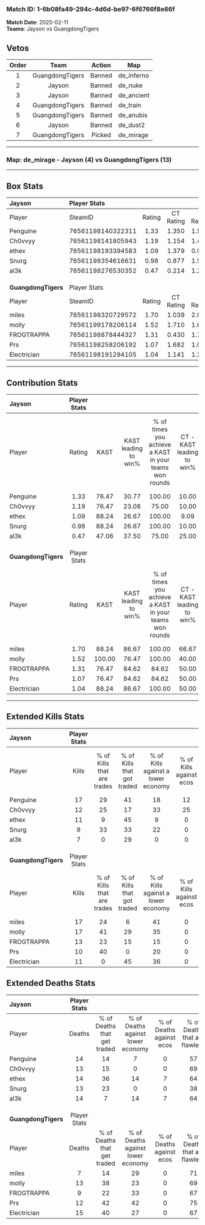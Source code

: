 ### Match ID: 1-6b08fa49-294c-4d6d-be97-6f6766f8e66f  
**Match Date**: 2025-02-11  
**Teams**: Jayson vs GuangdongTigers  

## Vetos  

| Order | Team | Action | Map |
| :---: | :--: | :----: | --- |
| 1 | GuangdongTigers | Banned | de_inferno |
| 2 | Jayson | Banned | de_nuke |
| 3 | Jayson | Banned | de_ancient |
| 4 | GuangdongTigers | Banned | de_train |
| 5 | GuangdongTigers | Banned | de_anubis |
| 6 | Jayson | Banned | de_dust2 |
| 7 | GuangdongTigers | Picked | de_mirage |

---  

### **Map**: de_mirage - Jayson (4) vs GuangdongTigers (13)  
---  

## Box Stats  

| **Jayson**          | Player Stats      |        |           |          |        |       |       |         |        |      |     |
| :- | :- | :-: | :-: | :-: | :-: | :-: | :-: | :-: | :-: | :-: | :-: |
| Player              | SteamID           | Rating | CT Rating | T Rating |  KAST  |  ADR  | Kills | Assists | Deaths | K/D  | HS% |
| Penguine            | 76561198140322311 |  1.33  |   1.350   |  1.512   | 76.47  | 85.5  |  17   |    2    |   14   | 1.21 | 64  |
| Ch0vvyy             | 76561198141805943 |  1.19  |   1.154   |  1.486   | 76.47  | 98.1  |  12   |    9    |   13   | 0.92 | 50  |
| ethex               | 76561198193394583 |  1.09  |   1.379   |  0.935   | 88.24  | 72.1  |  11   |    6    |   14   | 0.79 | 72  |
| Snurg               | 76561198354616631 |  0.98  |   0.877   |  1.559   | 88.24  | 58.4  |   9   |    7    |   13   | 0.69 | 66  |
| al3k                | 76561198276530352 |  0.47  |   0.214   |  1.204   | 47.06  | 43.9  |   7   |    2    |   14   | 0.50 | 57  |
|                     |                   |        |           |          |        |       |       |         |        |      |     |
|                     |                   |        |           |          |        |       |       |         |        |      |     |
|                     |                   |        |           |          |        |       |       |         |        |      |     |
| **GuangdongTigers** | Player Stats      |        |           |          |        |       |       |         |        |      |     |
| Player              | SteamID           | Rating | CT Rating | T Rating |  KAST  |  ADR  | Kills | Assists | Deaths | K/D  | HS% |
| miles               | 76561198320729572 |  1.70  |   1.039   |  2.022   | 88.24  | 105.9 |  17   |    2    |   7    | 2.43 | 41  |
| molly               | 76561199178206114 |  1.52  |   1.710   |  1.670   | 100.00 | 77.0  |  17   |    5    |   13   | 1.31 | 64  |
| FROGTRAPPA          | 76561198878444327 |  1.31  |   0.430   |  1.761   | 76.47  | 89.1  |  13   |    4    |   9    | 1.44 | 76  |
| Prs                 | 76561198258206192 |  1.07  |   1.682   |  1.060   | 76.47  | 86.1  |  10   |    8    |   12   | 0.83 | 60  |
| Electrician         | 76561198191294105 |  1.04  |   1.141   |  1.260   | 88.24  | 68.1  |  11   |    4    |   15   | 0.73 | 45  |
---  

## Contribution Stats  

| **Jayson**          | Player Stats |        |                      |                                                        |                           |                                                             |                          |                                                            |
| :- | :-: | :-: | :-: | :-: | :-: | :-: | :-: | :-: |
| Player              |    Rating    |  KAST  | KAST leading to win% | % of times you achieve a KAST in your teams won rounds | CT - KAST leading to win% | CT - % of times you achieve a KAST in your teams won rounds | T - KAST leading to win% | T - % of times you achieve a KAST in your teams won rounds |
| Penguine            |     1.33     | 76.47  |        30.77         |                         100.00                         |           10.00           |                           100.00                            |          100.00          |                           100.00                           |
| Ch0vvyy             |     1.19     | 76.47  |        23.08         |                         75.00                          |           10.00           |                           100.00                            |          66.67           |                           66.67                            |
| ethex               |     1.09     | 88.24  |        26.67         |                         100.00                         |           9.09            |                           100.00                            |          75.00           |                           100.00                           |
| Snurg               |     0.98     | 88.24  |        26.67         |                         100.00                         |           10.00           |                           100.00                            |          60.00           |                           100.00                           |
| al3k                |     0.47     | 47.06  |        37.50         |                         75.00                          |           25.00           |                           100.00                            |          50.00           |                           66.67                            |
|                     |              |        |                      |                                                        |                           |                                                             |                          |                                                            |
|                     |              |        |                      |                                                        |                           |                                                             |                          |                                                            |
|                     |              |        |                      |                                                        |                           |                                                             |                          |                                                            |
| **GuangdongTigers** | Player Stats |        |                      |                                                        |                           |                                                             |                          |                                                            |
| Player              |    Rating    |  KAST  | KAST leading to win% | % of times you achieve a KAST in your teams won rounds | CT - KAST leading to win% | CT - % of times you achieve a KAST in your teams won rounds | T - KAST leading to win% | T - % of times you achieve a KAST in your teams won rounds |
| miles               |     1.70     | 88.24  |        86.67         |                         100.00                         |           66.67           |                           100.00                            |          91.67           |                           100.00                           |
| molly               |     1.52     | 100.00 |        76.47         |                         100.00                         |           40.00           |                           100.00                            |          91.67           |                           100.00                           |
| FROGTRAPPA          |     1.31     | 76.47  |        84.62         |                         84.62                          |           50.00           |                           100.00                            |          100.00          |                           81.82                            |
| Prs                 |     1.07     | 76.47  |        84.62         |                         84.62                          |           50.00           |                           100.00                            |          100.00          |                           81.82                            |
| Electrician         |     1.04     | 88.24  |        86.67         |                         100.00                         |           50.00           |                           100.00                            |          100.00          |                           100.00                           |
---  

## Extended Kills Stats  

| **Jayson**          | Player Stats |                            |                            |                                    |                         |                              |                                 |                                       |                    |           |
| :- | :-: | :-: | :-: | :-: | :-: | :-: | :-: | :-: | :-: | :-: |
| Player              |    Kills     | % of Kills that are trades | % of Kills that got traded | % of Kills against a lower economy | % of Kills against ecos | % of Kills that are flawless | % of Kills that are close duels | % of Kills that are assisted by flash | Pistol Round Kills | AWP Kills |
| Penguine            |      17      |             29             |             41             |                 18                 |           12            |              71              |               18                |                   0                   |         0          |     4     |
| Ch0vvyy             |      12      |             25             |             17             |                 33                 |           25            |              83              |                8                |                   0                   |         3          |     1     |
| ethex               |      11      |             9              |             45             |                 9                  |            0            |              73              |                9                |                   0                   |         0          |     2     |
| Snurg               |      9       |             33             |             33             |                 22                 |            0            |              44              |                0                |                   0                   |         0          |     1     |
| al3k                |      7       |             0              |             29             |                 0                  |            0            |              71              |               14                |                   0                   |         0          |     0     |
|                     |              |                            |                            |                                    |                         |                              |                                 |                                       |                    |           |
|                     |              |                            |                            |                                    |                         |                              |                                 |                                       |                    |           |
|                     |              |                            |                            |                                    |                         |                              |                                 |                                       |                    |           |
| **GuangdongTigers** | Player Stats |                            |                            |                                    |                         |                              |                                 |                                       |                    |           |
| Player              |    Kills     | % of Kills that are trades | % of Kills that got traded | % of Kills against a lower economy | % of Kills against ecos | % of Kills that are flawless | % of Kills that are close duels | % of Kills that are assisted by flash | Pistol Round Kills | AWP Kills |
| miles               |      17      |             24             |             6              |                 41                 |            0            |              71              |               12                |                  12                   |         3          |     1     |
| molly               |      17      |             41             |             29             |                 35                 |            0            |              71              |                6                |                  12                   |         0          |     4     |
| FROGTRAPPA          |      13      |             23             |             15             |                 15                 |            0            |              54              |                0                |                   0                   |         0          |     2     |
| Prs                 |      10      |             40             |             0              |                 20                 |            0            |              70              |               10                |                   0                   |         0          |     0     |
| Electrician         |      11      |             0              |             45             |                 36                 |            0            |              18              |               36                |                   0                   |         0          |     0     |
## Extended Deaths Stats  

| **Jayson**          | Player Stats |                             |                                   |                          |                               |                            |                           |               |
| :- | :-: | :-: | :-: | :-: | :-: | :-: | :-: | :-: |
| Player              |    Deaths    | % of Deaths that get traded | % of Deaths against lower economy | % of Deaths against ecos | % of Deaths that are flawless | % of Deaths that are close | % of Deaths while blinded | Deaths to AWP |
| Penguine            |      14      |             14              |                 7                 |            0             |              57               |             7              |             7             |       1       |
| Ch0vvyy             |      13      |             15              |                 0                 |            0             |              69               |             23             |             8             |       1       |
| ethex               |      14      |             36              |                14                 |            7             |              64               |             14             |             7             |       1       |
| Snurg               |      13      |             23              |                 0                 |            0             |              38               |             0              |             8             |       0       |
| al3k                |      14      |              7              |                14                 |            7             |              64               |             14             |             0             |       0       |
|                     |              |                             |                                   |                          |                               |                            |                           |               |
|                     |              |                             |                                   |                          |                               |                            |                           |               |
|                     |              |                             |                                   |                          |                               |                            |                           |               |
| **GuangdongTigers** | Player Stats |                             |                                   |                          |                               |                            |                           |               |
| Player              |    Deaths    | % of Deaths that get traded | % of Deaths against lower economy | % of Deaths against ecos | % of Deaths that are flawless | % of Deaths that are close | % of Deaths while blinded | Deaths to AWP |
| miles               |      7       |             14              |                29                 |            0             |              71               |             14             |             0             |       0       |
| molly               |      13      |             38              |                23                 |            0             |              69               |             0              |             0             |       0       |
| FROGTRAPPA          |      9       |             22              |                33                 |            0             |              67               |             22             |             0             |       0       |
| Prs                 |      12      |             42              |                42                 |            0             |              75               |             17             |             0             |       1       |
| Electrician         |      15      |             40              |                27                 |            0             |              67               |             7              |             0             |       2       |
